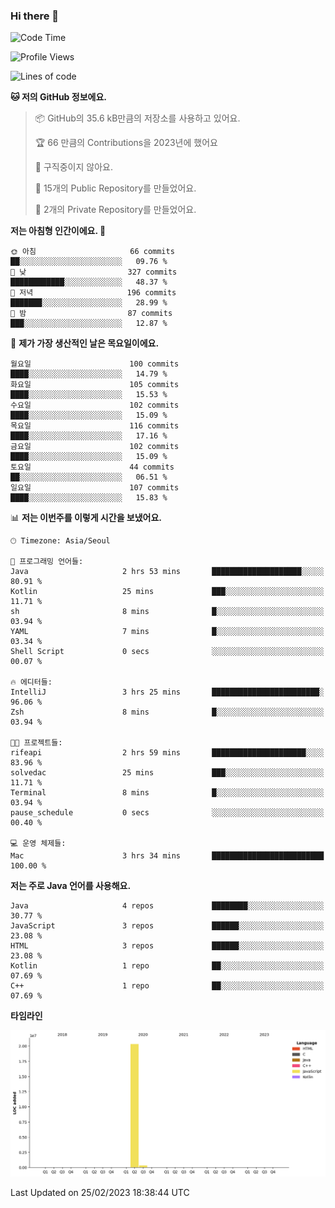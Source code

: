 ### Hi there 👋

<!--
**otm0937/otm0937** is a ✨ _special_ ✨ repository because its `README.md` (this file) appears on your GitHub profile.

Here are some ideas to get you started:

- 🔭 I’m currently working on ...
- 🌱 I’m currently learning ...
- 👯 I’m looking to collaborate on ...
- 🤔 I’m looking for help with ...
- 💬 Ask me about ...
- 📫 How to reach me: ...
- 😄 Pronouns: ...
- ⚡ Fun fact: ...
-->

  <!--START_SECTION:waka-->
![Code Time](http://img.shields.io/badge/Code%20Time-931%20hrs%2059%20mins-blue)

![Profile Views](http://img.shields.io/badge/Profile%20Views-6-blue)

![Lines of code](https://img.shields.io/badge/%EC%A0%80%EB%8A%94%20%EC%97%AC%ED%83%9C%EA%B9%8C%EC%A7%80%20-20.7%20million%20%EC%A4%84%EC%9D%98%20%EC%BD%94%EB%93%9C%EB%A5%BC%20%EC%9E%91%EC%84%B1%ED%96%88%EC%96%B4%EC%9A%94.-blue)

**🐱 저의 GitHub 정보에요.** 

> 📦 GitHub의 35.6 kB만큼의 저장소를 사용하고 있어요. 
 > 
> 🏆 66 만큼의 Contributions을 2023년에 했어요
 > 
> 🚫 구직중이지 않아요.
 > 
> 📜 15개의 Public Repository를 만들었어요. 
 > 
> 🔑 2개의 Private Repository를 만들었어요. 
 > 
**저는 아침형 인간이에요. 🐤** 

```text
🌞 아침                     66 commits          ██░░░░░░░░░░░░░░░░░░░░░░░   09.76 % 
🌆 낮　                     327 commits         ████████████░░░░░░░░░░░░░   48.37 % 
🌃 저녁                     196 commits         ███████░░░░░░░░░░░░░░░░░░   28.99 % 
🌙 밤　                     87 commits          ███░░░░░░░░░░░░░░░░░░░░░░   12.87 % 
```
📅 **제가 가장 생산적인 날은 목요일이에요.** 

```text
월요일                      100 commits         ████░░░░░░░░░░░░░░░░░░░░░   14.79 % 
화요일                      105 commits         ████░░░░░░░░░░░░░░░░░░░░░   15.53 % 
수요일                      102 commits         ████░░░░░░░░░░░░░░░░░░░░░   15.09 % 
목요일                      116 commits         ████░░░░░░░░░░░░░░░░░░░░░   17.16 % 
금요일                      102 commits         ████░░░░░░░░░░░░░░░░░░░░░   15.09 % 
토요일                      44 commits          ██░░░░░░░░░░░░░░░░░░░░░░░   06.51 % 
일요일                      107 commits         ████░░░░░░░░░░░░░░░░░░░░░   15.83 % 
```


📊 **저는 이번주를 이렇게 시간을 보냈어요.** 

```text
🕑︎ Timezone: Asia/Seoul

💬 프로그래밍 언어들: 
Java                     2 hrs 53 mins       ████████████████████░░░░░   80.91 % 
Kotlin                   25 mins             ███░░░░░░░░░░░░░░░░░░░░░░   11.71 % 
sh                       8 mins              █░░░░░░░░░░░░░░░░░░░░░░░░   03.94 % 
YAML                     7 mins              █░░░░░░░░░░░░░░░░░░░░░░░░   03.34 % 
Shell Script             0 secs              ░░░░░░░░░░░░░░░░░░░░░░░░░   00.07 % 

🔥 에디터들: 
IntelliJ                 3 hrs 25 mins       ████████████████████████░   96.06 % 
Zsh                      8 mins              █░░░░░░░░░░░░░░░░░░░░░░░░   03.94 % 

🐱‍💻 프로젝트들: 
rifeapi                  2 hrs 59 mins       █████████████████████░░░░   83.96 % 
solvedac                 25 mins             ███░░░░░░░░░░░░░░░░░░░░░░   11.71 % 
Terminal                 8 mins              █░░░░░░░░░░░░░░░░░░░░░░░░   03.94 % 
pause_schedule           0 secs              ░░░░░░░░░░░░░░░░░░░░░░░░░   00.40 % 

💻 운영 체제들: 
Mac                      3 hrs 34 mins       █████████████████████████   100.00 % 
```

**저는 주로 Java 언어를 사용해요.** 

```text
Java                     4 repos             ████████░░░░░░░░░░░░░░░░░   30.77 % 
JavaScript               3 repos             ██████░░░░░░░░░░░░░░░░░░░   23.08 % 
HTML                     3 repos             ██████░░░░░░░░░░░░░░░░░░░   23.08 % 
Kotlin                   1 repo              ██░░░░░░░░░░░░░░░░░░░░░░░   07.69 % 
C++                      1 repo              ██░░░░░░░░░░░░░░░░░░░░░░░   07.69 % 
```



**타임라인**

![Lines of Code chart](https://raw.githubusercontent.com/otm0937/otm0937/main/assets/bar_graph.png)


 Last Updated on 25/02/2023 18:38:44 UTC
<!--END_SECTION:waka-->
